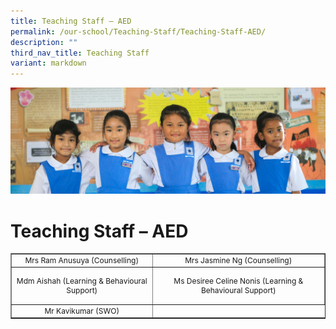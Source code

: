 ```yaml
---
title: Teaching Staff – AED
permalink: /our-school/Teaching-Staff/Teaching-Staff-AED/
description: ""
third_nav_title: Teaching Staff
variant: markdown
---
```

![](/images/Banners/banner_ourschool__5_.jpg)
# Teaching Staff – AED
<table style="text-align: center; font-size: 12px; border-collapse: collapse;" border="1" width="100%">
<tbody>
<tr>
<td>Mrs Ram Anusuya (Counselling)</td>
	<td>Mrs Jasmine Ng (Counselling)</td>
</tr>
<tr>
<td height="55">Mdm Aishah (Learning &amp; Behavioural Support)</td>
<td height="55">Ms Desiree Celine Nonis (Learning &amp; Behavioural Support)</td>
	</tr><tr>
	<td>Mr Kavikumar (SWO)</td>
	</tr>


</tbody>
</table>